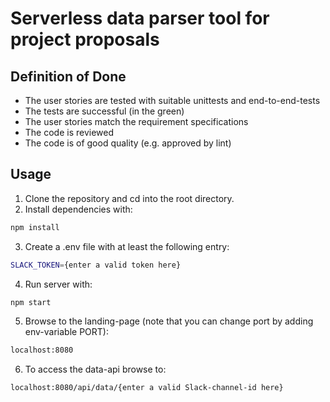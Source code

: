 # Serverless data parser tool for project proposals

## Definition of Done
- The user stories are tested with suitable unittests and end-to-end-tests
- The tests are successful (in the green) 
- The user stories match the requirement specifications
- The code is reviewed
- The code is of good quality (e.g. approved by lint)

## Usage  
1. Clone the repository and cd into the root directory.  
2. Install dependencies with:
```bash
npm install
```
3. Create a .env file with at least the following entry:
```bash
SLACK_TOKEN={enter a valid token here}
```
4. Run server with:  
```bash
npm start
```
5. Browse to the landing-page (note that you can change port by adding env-variable PORT):
```bash
localhost:8080   
```
6. To access the data-api browse to: 
```bash
localhost:8080/api/data/{enter a valid Slack-channel-id here}
```

